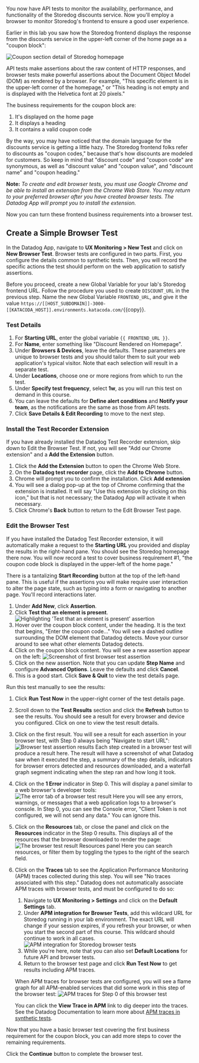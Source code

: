 You now have API tests to monitor the availability, performance, and functionality of the Storedog discounts service. Now you'll employ a browser to monitor Storedog's frontend to ensure a good user experience. 

Earlier in this lab you saw how the Storedog frontend displays the response from the discounts service in the upper-left corner of the home page as a "coupon block":

![Coupon section detail of Storedog homepage](./assets/coupon_section_detail.png)

API tests make assertions about the raw content of HTTP responses, and browser tests make powerful assertions about the Document Object Model (DOM) as rendered by a browser.  For example, "This specific element is in the upper-left corner of the homepage," or "This heading is not empty and is displayed with the Helvetica font at 20 pixels."

The business requirements for the coupon block are:
1. It's displayed on the home page
2. It displays a heading
3. It contains a valid coupon code 

By the way, you may have noticed that the domain language for the discounts service is getting a little hazy. The Storedog frontend folks refer to discounts as "coupon codes," because that's how discounts are modeled for customers. So keep in mind that "discount code" and "coupon code" are synonymous, as well as "discount value" and "coupon value", and "discount name" and "coupon heading." 

**Note:** *To create and edit browser tests, you must use Google Chrome and be able to install an extension from the Chrome Web Store. You may return to your preferred browser after you have created browser tests. The Datadog App will prompt you to install the extension.*

Now you can turn these frontend business requirements into a browser test.

## Create a Simple Browser Test
In the Datadog App, navigate to **UX Monitoring > New Test** and click on **New Browser Test**. Browser tests are configured in two parts. First, you configure the details common to synthetic tests. Then, you will record the specific actions the test should perform on the web application to satisfy assertions.

Before you proceed, create a new Global Variable for your lab's Storedog frontend URL. Follow the procedure you used to create `DISCOUNT_URL` in the previous step. Name the new Global Variable `FRONTEND_URL`, and give it the value `https://[[HOST_SUBDOMAIN]]-3000-[[KATACODA_HOST]].environments.katacoda.com/`{{copy}}.

### Test Details
1. For **Starting URL**, enter the global variable `{{ FRONTEND_URL }}`.
1. For **Name**, enter something like "Discount Rendered on Homepage".
1. Under **Browsers & Devices**, leave the defaults. These parameters are unique to browser tests and you should tailor them to suit your web application's typical visitor. Note that each selection will result in a separate test.
1. Under **Locations**, choose one or more regions from which to run the test. 
1. Under **Specify test frequency**, select **1w**, as you will run this test on demand in this course.
1. You can leave the defaults for **Define alert conditions** and **Notify your team**, as the notifications are the same as those from API tests.
1. Click **Save Details & Edit Recording** to move to the next step.

### Install the Test Recorder Extension
If you have already installed the Datadog Test Recorder extension, skip down to Edit the Browser Test. If not, you will see "Add our Chrome extension" and a **Add the Extension** button. 
1. Click the **Add the Extension** button to open the Chrome Web Store. 
1. On the **Datadog test recorder** page, click the **Add to Chrome** button.
1. Chrome will prompt you to confirm the installation. Click **Add extension**
1. You will see a dialog pop-up at the top of Chrome confirming that the extension is installed. It will say "Use this extension by clicking on this icon," but that is not necessary; the Datadog App will activate it when necessary.
1. Click Chrome's **Back** button to return to the Edit Browser Test page.

### Edit the Browser Test
If you have installed the Datadog Test Recorder extension, it will automatically make a request to the **Starting URL** you provided and display the results in the right-hand pane. You should see the Storedog homepage there now. You will now record a test to cover business requirement #1, "the coupon code block is displayed in the upper-left of the home page."

There is a tantalizing **Start Recording** button at the top of the left-hand pane. This is useful if the assertions you will make require user interaction to alter the page state, such as typing into a form or navigating to another page. You'll record interactions later.

1. Under **Add New**, click **Assertion**.
1. Click **Test that an element is present**. 
    ![Highlighting 'Test that an element is present' assertion](./assets/select_test_element_present.png)
1. Hover over the coupon block content, under the heading. It is the text that begins, "Enter the coupon code..." You will see a dashed outline surrounding the DOM element that Datadog detects. Move your cursor around to see what other elements Datadog detects.
1. Click on the coupon block content. You will see a new assertion appear on the left:
    ![Screenshot of first browser test assertion](./assets/first_browser_test_assertion.png)
1. Click on the new assertion. Note that you can update **Step Name** and configure **Advanced Options**. Leave the defaults and click **Cancel**.
1. This is a good start. Click **Save & Quit** to view the test details page.

Run this test manually to see the results:

1. Click **Run Test Now** in the upper-right corner of the test details page.
1. Scroll down to the **Test Results** section and click the **Refresh** button to see the results. You should see a result for every browser and device you configured. Click on one to view the test result details.
1. Click on the first result. You will see a result for each assertion in your browser test, with Step 0 always being "Navigate to start URL":
    ![Browser test assertion results](./assets/first_browser_test_results.png)
Each step created in a browser test will produce a result here. The result will have a screenshot of what Datadog saw when it executed the step, a summary of the step details, indicators for browser errors detected and resources downloaded, and a waterfall graph segment indicating when the step ran and how long it took.
1. Click on the **1 Error** indicator in Step 0. This will display a panel similar to a web browser's developer tools:
    ![The error tab of a browser test result](./assets/browser_test_error_panel.png)
Here you will see any errors, warnings, or messages that a web application logs to a browser's console. In Step 0, you can see the Console error, "Client Token is not configured, we will not send any data." You can ignore this.
1. Click on the **Resources** tab, or close the panel and click on the **Resources** indicator in the Step 0 results. This displays all of the resources that the browser downloaded to render the page:
    ![The browser test result Resources panel](./assets/browser_test_results_resources.png)
Here you can search resources, or filter them by toggling the types to the right of the search field.
1. Click on the **Traces** tab to see the Application Performance Monitoring (APM) traces collected during this step. You will see "No traces associated with this step." Datadog does not automatically associate APM traces with browser tests, and must be configured to do so:
    1. Navigate to **UX Monitoring > Settings** and click on the **Default Settings** tab.
    1. Under **APM integration for Browser Tests**, add this wildcard URL for Storedog running in your lab environment. The exact URL will change if your session expires, if you refresh your browser, or when you start the second part of this course. This wildcard should continue to work in all cases.
        ![APM integration for Storedog browser tests](./assets/apm_browser_test_integration.png)
    1. While you're here, note that you can also set **Default Locations** for future API and browser tests.
    1. Return to the browser test page and click **Run Test Now** to get results including APM traces.

    When APM traces for browser tests are configured, you will see a flame graph for all APM-enabled services that did some work in this step of the browser test:
    ![APM traces for Step 0 of this browser test](./assets/browser_test_results_traces.png)

    You can click the **View Trace in APM** link to dig deeper into the traces. See the Datadog Documentation to learn more about [APM traces in synthetic tests](https://docs.datadoghq.com/synthetics/apm).

Now that you have a basic browser test covering the first business requirement for the coupon block, you can add more steps to cover the remaining requirements.

Click the **Continue** button to complete the browser test.
